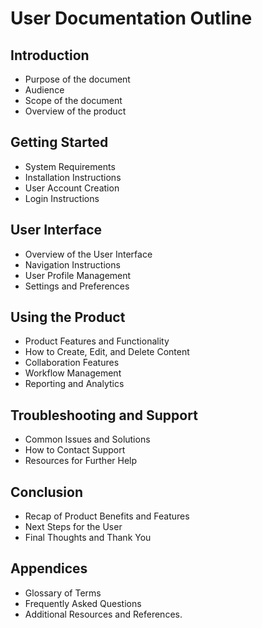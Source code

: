 # User Documentation Outline

## Introduction
- Purpose of the document
- Audience
- Scope of the document
- Overview of the product

## Getting Started
- System Requirements
- Installation Instructions
- User Account Creation
- Login Instructions

## User Interface
- Overview of the User Interface
- Navigation Instructions
- User Profile Management
- Settings and Preferences

## Using the Product
- Product Features and Functionality
- How to Create, Edit, and Delete Content
- Collaboration Features
- Workflow Management
- Reporting and Analytics

## Troubleshooting and Support
- Common Issues and Solutions
- How to Contact Support
- Resources for Further Help

## Conclusion
- Recap of Product Benefits and Features
- Next Steps for the User
- Final Thoughts and Thank You

## Appendices
- Glossary of Terms
- Frequently Asked Questions
- Additional Resources and References.
